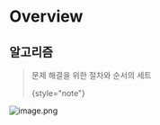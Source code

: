 # Overview

## 알고리즘

<procedure>

> 문제 해결을 위한 절차와 순서의 세트
> 
> {style="note"}

![image.png](image.png)
</procedure>


